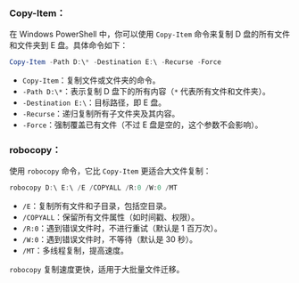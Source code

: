 ### Copy-Item：
在 Windows PowerShell 中，你可以使用 `Copy-Item` 命令来复制 D 盘的所有文件和文件夹到 E 盘。具体命令如下：

```powershell
Copy-Item -Path D:\* -Destination E:\ -Recurse -Force
```

- `Copy-Item`：复制文件或文件夹的命令。
- `-Path D:\*`：表示复制 D 盘下的所有内容（`*` 代表所有文件和文件夹）。
- `-Destination E:\`：目标路径，即 E 盘。
- `-Recurse`：递归复制所有子文件夹及其内容。
- `-Force`：强制覆盖已有文件（不过 E 盘是空的，这个参数不会影响）。

### robocopy：
使用 `robocopy` 命令，它比 `Copy-Item` 更适合大文件复制：

```powershell
robocopy D:\ E:\ /E /COPYALL /R:0 /W:0 /MT
```

- `/E`：复制所有文件和子目录，包括空目录。
- `/COPYALL`：保留所有文件属性（如时间戳、权限）。
- `/R:0`：遇到错误文件时，不进行重试（默认是 1 百万次）。
- `/W:0`：遇到错误文件时，不等待（默认是 30 秒）。
- `/MT`：多线程复制，提高速度。

`robocopy` 复制速度更快，适用于大批量文件迁移。
